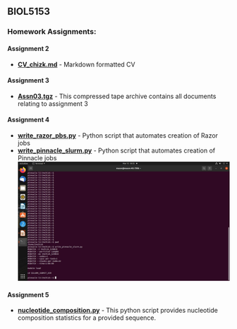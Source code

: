 ## BIOL5153

### Homework Assignments:

#### Assignment 2
* **[CV_chizk.md](https://github.com/mchizk1/BIOL5153/blob/main/CV_chizk.md)** - Markdown formatted CV

#### Assignment 3
* **[Assn03.tgz](https://github.com/mchizk1/BIOL5153/blob/main/assn03.tgz)** - This compressed tape archive contains all documents relating to assignment 3

#### Assignment 4
* **[write_razor_pbs.py](https://github.com/mchizk1/BIOL5153/blob/main/write_razor_pbs.py)** - Python script that automates creation of Razor jobs
* **[write_pinnacle_slurm.py](https://github.com/mchizk1/BIOL5153/blob/main/write_pinnacle_slurm.py)** - Python script that automates creation of Pinnacle jobs
![Proof of write_pinnacle_slurm.py](https://github.com/mchizk1/BIOL5153/blob/main/assn04.jpg)

#### Assignment 5
* **[nucleotide_composition.py](https://github.com/mchizk1/BIOL5153/blob/main/nucleotide_composition.py)** - This python script provides nucleotide composition statistics for a provided sequence.
